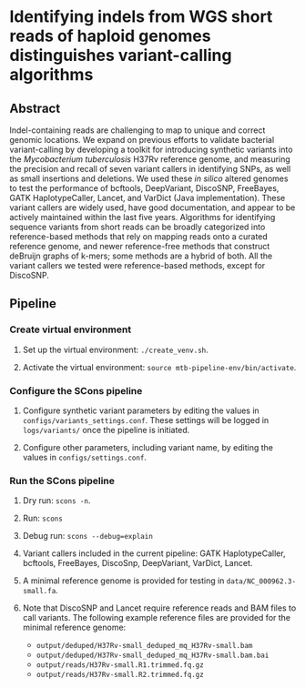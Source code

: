 # Identifying indels from WGS short reads of haploid genomes distinguishes variant-calling algorithms
## Abstract
Indel-containing reads are challenging to map to unique and correct genomic locations. We expand on previous efforts to validate bacterial variant-calling by developing a toolkit for introducing synthetic variants into the _Mycobacterium tuberculosis_ H37Rv reference genome, and measuring the precision and recall of seven variant callers in identifying SNPs, as well as small insertions and deletions. We used these _in silico_ altered genomes to test the performance of bcftools, DeepVariant, DiscoSNP, FreeBayes, GATK HaplotypeCaller, Lancet, and VarDict (Java implementation). These variant callers are widely used, have good documentation, and appear to be actively maintained within the last five years. Algorithms for identifying sequence variants from short reads can be broadly categorized into reference-based methods that rely on mapping reads onto a curated reference genome, and newer reference-free methods that construct deBruijn graphs of k-mers; some methods are a hybrid of both. All the variant callers we tested were reference-based methods, except for DiscoSNP.
## Pipeline
### Create virtual environment

1. Set up the virtual environment: `./create_venv.sh`.

2. Activate the virtual environment: `source mtb-pipeline-env/bin/activate`.

### Configure the SCons pipeline

1. Configure synthetic variant parameters by editing the values in `configs/variants_settings.conf`. These settings will be logged in `logs/variants/` once the pipeline is initiated.

2. Configure other parameters, including variant name, by editing the values in `configs/settings.conf`. 

### Run the SCons pipeline

1. Dry run: `scons -n`.

2. Run: `scons`

3. Debug run: `scons --debug=explain`

4. Variant callers included in the current pipeline: GATK HaplotypeCaller, bcftools, FreeBayes, DiscoSnp, DeepVariant, VarDict, Lancet.

5. A minimal reference genome is provided for testing in `data/NC_000962.3-small.fa`.

6. Note that DiscoSNP and Lancet require reference reads and BAM files to call variants. The following example reference files are provided for the minimal reference genome: 
	- `output/deduped/H37Rv-small_deduped_mq_H37Rv-small.bam`
	- `output/deduped/H37Rv-small_deduped_mq_H37Rv-small.bam.bai`
	- `output/reads/H37Rv-small.R1.trimmed.fq.gz`
	- `output/reads/H37Rv-small.R2.trimmed.fq.gz`

